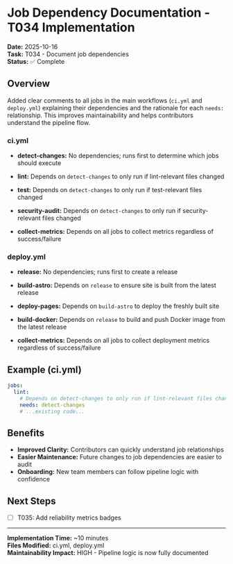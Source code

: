 # Job Dependency Documentation - T034 Implementation

**Date:** 2025-10-16  
**Task:** T034 - Document job dependencies  
**Status:** ✅ Complete

## Overview

Added clear comments to all jobs in the main workflows (`ci.yml` and `deploy.yml`) explaining their dependencies and the rationale for each `needs:` relationship. This improves maintainability and helps contributors understand the pipeline flow.

### ci.yml

- **detect-changes:** No dependencies; runs first to determine which jobs should execute

- **lint:** Depends on `detect-changes` to only run if lint-relevant files changed

- **test:** Depends on `detect-changes` to only run if test-relevant files changed

- **security-audit:** Depends on `detect-changes` to only run if security-relevant files changed

- **collect-metrics:** Depends on all jobs to collect metrics regardless of success/failure

### deploy.yml

- **release:** No dependencies; runs first to create a release

- **build-astro:** Depends on `release` to ensure site is built from the latest release

- **deploy-pages:** Depends on `build-astro` to deploy the freshly built site

- **build-docker:** Depends on `release` to build and push Docker image from the latest release

- **collect-metrics:** Depends on all jobs to collect deployment metrics regardless of success/failure

## Example (ci.yml)

```yaml
jobs:
  lint:
    # Depends on detect-changes to only run if lint-relevant files changed
    needs: detect-changes
    # ...existing code...
```

## Benefits

- **Improved Clarity:** Contributors can quickly understand job relationships
- **Easier Maintenance:** Future changes to job dependencies are easier to audit
- **Onboarding:** New team members can follow pipeline logic with confidence

## Next Steps

- [ ] T035: Add reliability metrics badges

---

**Implementation Time:** ~10 minutes  
**Files Modified:** ci.yml, deploy.yml  
**Maintainability Impact:** HIGH - Pipeline logic is now fully documented
